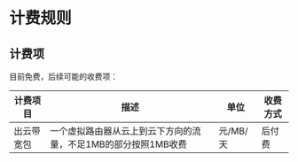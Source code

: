 # 计费规则

## 计费项

目前免费，后续可能的收费项：

| 计费项目     | 描述                                                         | 单位     | 收费方式 |
| ------------ | ------------------------------------------------------------ | -------- | -------- |
| 出云带宽包     | 一个虚拟路由器从云上到云下方向的流量，不足1MB的部分按照1MB收费 | 元/MB/天 | 后付费   |



